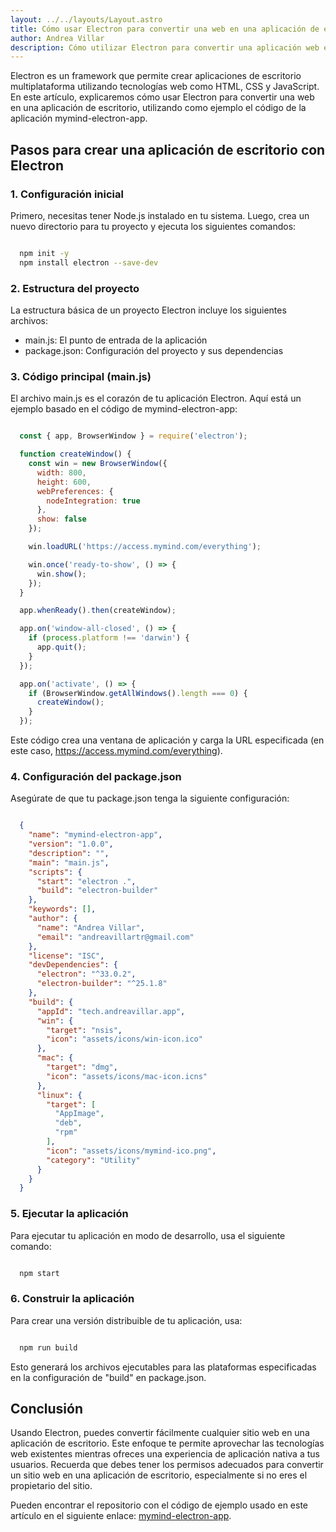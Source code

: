 ```yaml
---
layout: ../../layouts/Layout.astro
title: Cómo usar Electron para convertir una web en una aplicación de escritorio
author: Andrea Villar
description: Cómo utilizar Electron para convertir una aplicación web en una aplicación de escritorio multiplataforma, utilizando como ejemplo el código de la aplicación mymind-electron-app.
---
```

Electron es un framework que permite crear aplicaciones de escritorio multiplataforma utilizando tecnologías web como HTML, CSS y JavaScript. En este artículo, explicaremos cómo usar Electron para convertir una web en una aplicación de escritorio, utilizando como ejemplo el código de la aplicación mymind-electron-app.

## Pasos para crear una aplicación de escritorio con Electron

### 1. Configuración inicial

Primero, necesitas tener Node.js instalado en tu sistema. Luego, crea un nuevo directorio para tu proyecto y ejecuta los siguientes comandos:

```bash

  npm init -y
  npm install electron --save-dev

```

### 2. Estructura del proyecto

La estructura básica de un proyecto Electron incluye los siguientes archivos:

- main.js: El punto de entrada de la aplicación
- package.json: Configuración del proyecto y sus dependencias

### 3. Código principal (main.js)

El archivo main.js es el corazón de tu aplicación Electron. Aquí está un ejemplo basado en el código de mymind-electron-app:

```jsx

  const { app, BrowserWindow } = require('electron');

  function createWindow() {
    const win = new BrowserWindow({
      width: 800,
      height: 600,
      webPreferences: {
        nodeIntegration: true
      },
      show: false
    });

    win.loadURL('https://access.mymind.com/everything');

    win.once('ready-to-show', () => {
      win.show();
    });
  }

  app.whenReady().then(createWindow);

  app.on('window-all-closed', () => {
    if (process.platform !== 'darwin') {
      app.quit();
    }
  });

  app.on('activate', () => {
    if (BrowserWindow.getAllWindows().length === 0) {
      createWindow();
    }
  });

```

Este código crea una ventana de aplicación y carga la URL especificada (en este caso, https://access.mymind.com/everything).

### 4. Configuración del package.json

Asegúrate de que tu package.json tenga la siguiente configuración:

```json

  {
    "name": "mymind-electron-app",
    "version": "1.0.0",
    "description": "",
    "main": "main.js",
    "scripts": {
      "start": "electron .",
      "build": "electron-builder"
    },
    "keywords": [],
    "author": {
      "name": "Andrea Villar",
      "email": "andreavillartr@gmail.com"
    },
    "license": "ISC",
    "devDependencies": {
      "electron": "^33.0.2",
      "electron-builder": "^25.1.8"
    },
    "build": {
      "appId": "tech.andreavillar.app",
      "win": {
        "target": "nsis",
        "icon": "assets/icons/win-icon.ico"
      },
      "mac": {
        "target": "dmg",
        "icon": "assets/icons/mac-icon.icns"
      },
      "linux": {
        "target": [
          "AppImage",
          "deb",
          "rpm"
        ],
        "icon": "assets/icons/mymind-ico.png",
        "category": "Utility"
      }
    }
  }

```

### 5. Ejecutar la aplicación

Para ejecutar tu aplicación en modo de desarrollo, usa el siguiente comando:

```bash

  npm start

```

### 6. Construir la aplicación

Para crear una versión distribuible de tu aplicación, usa:

```bash

  npm run build

```

Esto generará los archivos ejecutables para las plataformas especificadas en la configuración de "build" en package.json.

## Conclusión

Usando Electron, puedes convertir fácilmente cualquier sitio web en una aplicación de escritorio. Este enfoque te permite aprovechar las tecnologías web existentes mientras ofreces una experiencia de aplicación nativa a tus usuarios. Recuerda que debes tener los permisos adecuados para convertir un sitio web en una aplicación de escritorio, especialmente si no eres el propietario del sitio.

Pueden encontrar el repositorio con el código de ejemplo usado en este artículo en el siguiente enlace: [mymind-electron-app](https://github.com/AndreaKinder/mymind-electron-app).